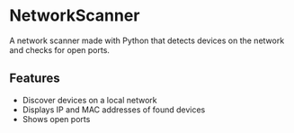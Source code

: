 # NetworkScanner
A network scanner made with Python that detects devices on the network and checks for open ports.

## Features
- Discover devices on a local network
- Displays IP and MAC addresses of found devices
- Shows open ports 
